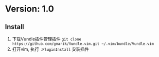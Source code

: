 # Version: 1.0 

## Install

1. 下载Vundle插件管理插件 `git clone https://github.com/gmarik/Vundle.vim.git ~/.vim/bundle/Vundle.vim`
2. 打开vim, 执行 `:PluginInstall` 安装插件
